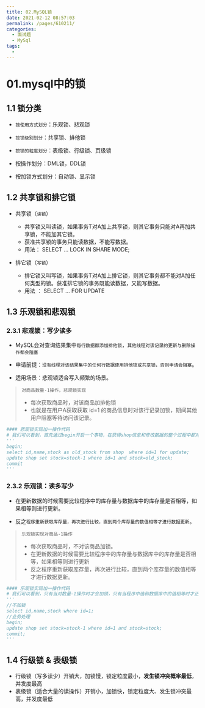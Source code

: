 ```yaml
---
title: 02.MySQL锁
date: 2021-02-12 08:57:03
permalink: /pages/610211/
categories:
  - 面试题
  - MySql
tags:
  - 
---
```

# 01.mysql中的锁

## 1.1 锁分类

- `按使用方式划分`：乐观锁、悲观锁
- `按锁级别划分`：共享锁、排他锁
- `按锁的粒度划分`：表级锁、行级锁、页级锁
- 按操作划分：DML锁，DDL锁

- 按加锁方式划分：自动锁、显示锁

## 1.2 共享锁和排它锁 

- 共享锁（`读锁`）
     -  共享锁又叫读锁，如果事务T对A加上共享锁，则其它事务只能对A再加共享锁，不能加其它锁。
     -  获准共享锁的事务只能读数据，不能写数据。
     -  用法： SELECT … LOCK IN SHARE MODE;

- 排它锁（`写锁`）
     - 排它锁又叫写锁，如果事务T对A加上排它锁，则其它事务都不能对A加任何类型的锁。获准排它锁的事务既能读数据，又能写数据。
     - 用法 ：  SELECT … FOR UPDATE


## 1.3 乐观锁和悲观锁

### 2.3.1 悲观锁：写少读多

- MySQL会对查询结果集中`每行数据都添加排他锁`，`其他线程对该记录的更新与删除操作都会阻塞`

- 申请前提：`没有线程对该结果集中的任何行数据使用排他锁或共享锁，否则申请会阻塞`。

- 适用场景：悲观锁适合写入频繁的场景。

> `对商品数量-1操作，悲观锁实现`
>
> -  每次获取商品时，对该商品加排他锁
> -  也就是在用户A获取获取 id=1 的商品信息时对该行记录加锁，期间其他用户阻塞等待访问该记录。

```python
#### 悲观锁实现加一操作代码
# 我们可以看到，首先通过begin开启一个事物，在获得shop信息和修改数据的整个过程中都对数据加锁，保证了数据的一致性。
'''
begin;
select id,name,stock as old_stock from shop  where id=1 for update;
update shop set stock=stock-1 where id=1 and stock=old_stock;
commit
'''
```

### 2.3.2 乐观锁：读多写少

- 在更新数据的时候需要比较程序中的库存量与数据库中的库存量是否相等，如果相等则进行更新。

- 反之`程序重新获取库存量，再次进行比较，直到两个库存量的数值相等才进行数据更新`。

> `乐观锁实现对商品-1操作`
>
> - 每次获取商品时，不对该商品加锁。
> - 在更新数据的时候需要比较程序中的库存量与数据库中的库存量是否相等，如果相等则进行更新
> - 反之程序重新获取库存量，再次进行比较，直到两个库存量的数值相等才进行数据更新。

```python
#### 乐观锁实现加一操作代码
# 我们可以看到，只有当对数量-1操作时才会加锁，只有当程序中值和数据库中的值相等时才正真执行。
'''
//不加锁
select id,name,stock where id=1;
//业务处理
begin;
update shop set stock=stock-1 where id=1 and stock=stock;
commit;
'''
```

## 1.4 行级锁 & 表级锁

- 行级锁（写多读少）开销大，加锁慢，锁定粒度最小，**发生锁冲突概率最低**，并发度最高
- 表级锁（适合大量的读操作）开销小，加锁快，锁定粒度大、发生锁冲突最高，并发度最低

